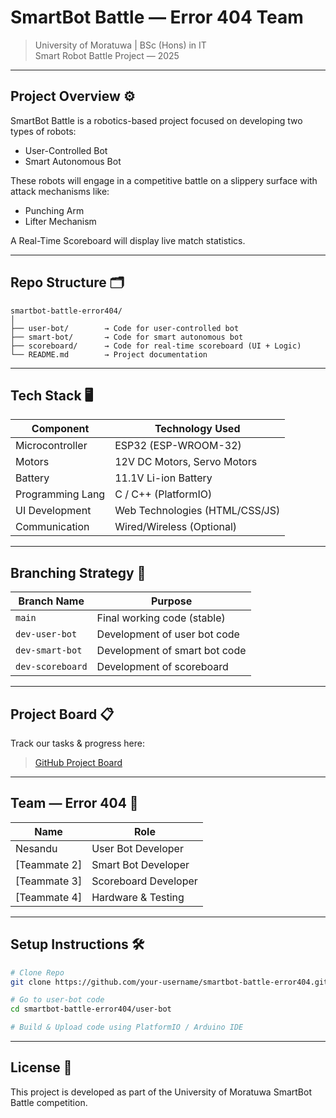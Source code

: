 
# SmartBot Battle — Error 404 Team  
> University of Moratuwa | BSc (Hons) in IT  
> Smart Robot Battle Project — 2025  

---

## Project Overview ⚙️

SmartBot Battle is a robotics-based project focused on developing two types of robots:
- User-Controlled Bot  
- Smart Autonomous Bot  

These robots will engage in a competitive battle on a slippery surface with attack mechanisms like:
- Punching Arm  
- Lifter Mechanism  

A Real-Time Scoreboard will display live match statistics.

---

## Repo Structure 🗂️

```
smartbot-battle-error404/
│
├── user-bot/        → Code for user-controlled bot
├── smart-bot/       → Code for smart autonomous bot
├── scoreboard/      → Code for real-time scoreboard (UI + Logic)
└── README.md        → Project documentation
```

---

## Tech Stack 🖥️

| Component         | Technology Used              |
|------------------|------------------------------|
| Microcontroller  | ESP32 (ESP-WROOM-32)        |
| Motors           | 12V DC Motors, Servo Motors |
| Battery          | 11.1V Li-ion Battery        |
| Programming Lang | C / C++ (PlatformIO)        |
| UI Development   | Web Technologies (HTML/CSS/JS) |
| Communication    | Wired/Wireless (Optional)   |

---

## Branching Strategy 🌳

| Branch Name     | Purpose                       |
|-----------------|--------------------------------|
| `main`          | Final working code (stable)   |
| `dev-user-bot`  | Development of user bot code  |
| `dev-smart-bot` | Development of smart bot code |
| `dev-scoreboard`| Development of scoreboard     |

---

## Project Board 📋

Track our tasks & progress here:  
> [GitHub Project Board](https://github.com/your-username/smartbot-battle-error404/projects)

---

## Team — Error 404 🚀

| Name            | Role                  |
|-----------------|-----------------------|
| Nesandu         | User Bot Developer    |
| [Teammate 2]    | Smart Bot Developer   |
| [Teammate 3]    | Scoreboard Developer  |
| [Teammate 4]    | Hardware & Testing    |

---

## Setup Instructions 🛠️

```bash
# Clone Repo
git clone https://github.com/your-username/smartbot-battle-error404.git

# Go to user-bot code
cd smartbot-battle-error404/user-bot

# Build & Upload code using PlatformIO / Arduino IDE
```

---

## License 📜
This project is developed as part of the University of Moratuwa SmartBot Battle competition.
